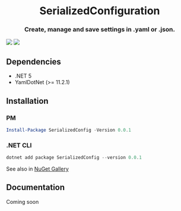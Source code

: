 <h1 align="center">SerializedConfiguration</h1>
<h3 align="center">Create, manage and save settings in .yaml or .json.</h3>

<p>
  <img src="https://img.shields.io/nuget/dt/SerializedConfig">
  <img src="https://img.shields.io/nuget/v/SerializedConfig">
</p>

## Dependencies
- .NET 5
- YamlDotNet (>= 11.2.1)

## Installation
### PM
``` powershell
Install-Package SerializedConfig -Version 0.0.1
```
### .NET CLI
``` powershell
dotnet add package SerializedConfig --version 0.0.1
```
See also in [NuGet Gallery](https://www.nuget.org/packages/SerializedConfig)

## Documentation
Coming soon
